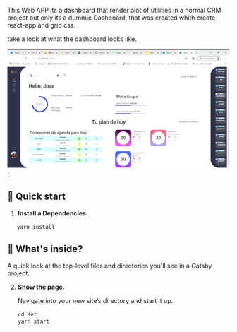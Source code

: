 This Web APP its a dashboard that render alot of utilities in a normal CRM project but only its a dummie Dashboard, that was created whith create-react-app and grid css.

take a look at what the dashboard looks like.

![alt text](/images/Dashboard.gif);

## 🚀 Quick start

1.  **Install a Dependencies.**
    
 ```shell
    yarn install
  ```

## 🧐 What's inside?

A quick look at the top-level files and directories you'll see in a Gatsby project.


2.  **Show the page.**

    Navigate into your new site’s directory and start it up.

    ```shell
    cd Ket
    yarn start
    ```
